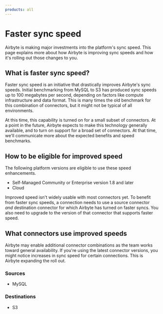 ```yaml
---
products: all
---
```


# Faster sync speed

Airbyte is making major investments into the platform's sync speed. This page explains more about how Airbyte is improving sync speeds and how it's rolling out those changes to you.

## What is faster sync speed?

Faster sync speed is an initiative that drastically improves Airbyte's sync speeds. Initial benchmarking from MySQL to S3 has produced sync speeds up to 100 megabytes per second, depending on factors like compute infrastructure and data format. This is many times the old benchmark for this combination of connectors, but it might not be typical of all environments.

At this time, this capability is turned on for a small subset of connectors. At a point in the future, Airbyte expects to make this technology generally available, and to turn on support for a broad set of connectors. At that time, we'll communicate more about the expected benefits and speed benchmarks.

## How to be eligible for improved speed

The following platform versions are eligible to use these speed enhancements.

- Self-Managed Community or Enterprise version 1.8 and later
- Cloud

Improved speed isn't widely usable with most connectors yet. To benefit from faster sync speeds, a connection needs to use a source connector _and_ destination connector for which Airbyte has turned on faster syncs. You also need to upgrade to the version of that connector that supports faster speed.

## What connectors use improved speeds

Airbyte may enable additional connector combinations as the team works toward general availability. If you're using the latest connector versions, you might notice increases in sync speed for certain connections. This is Airbyte expanding the roll out.

### Sources

- MySQL

### Destinations

- S3
